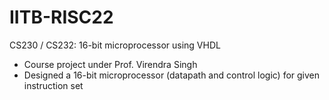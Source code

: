 # IITB-RISC22
CS230 / CS232: 16-bit microprocessor using VHDL
- Course project under Prof. Virendra Singh 
- Designed a 16-bit microprocessor (datapath and control logic) for given instruction set